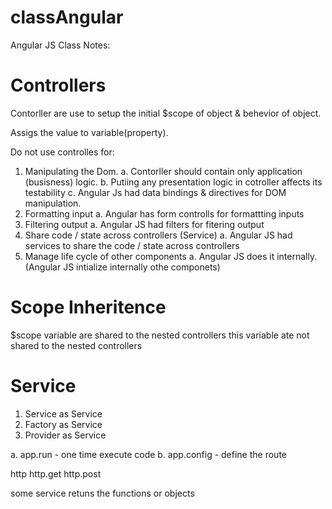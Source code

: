 # classAngular
Angular JS Class Notes:

# Controllers
Contorller are use to setup the initial $scope of object & behevior of object.

Assigs the value to variable(property).

Do not use controlles for:

1. Manipulating the Dom.
    a. Contorller should contain only application (busisness) logic. 
    b. Putiing any presentation logic in cotroller affects its testability
    c. Angular Js had data bindings & directives for DOM manipulation. 
2. Formatting input
    a. Angular has form controlls for formattting inputs
3. Filtering output
    a. Angular JS had filters for fitering output
4. Share code / state across controllers (Service)
    a. Angular JS had services to share the code / state across controllers
5. Manage life cycle of other components
    a. Angular JS does it internally.(Angular JS intialize internally othe componets)

# Scope Inheritence
   $scope variable are shared to the nested controllers
   this variable ate not shared to the nested controllers

# Service
1. Service as Service
2. Factory as Service
3. Provider as Service

a. app.run - one time execute code
b. app.config - define the route 

http
http.get
http.post

some service retuns the functions or objects